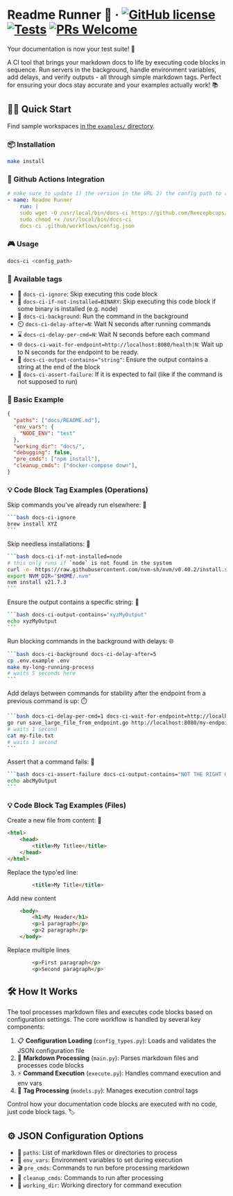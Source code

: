 # Readme Runner 🚀 &middot; [![GitHub license](https://img.shields.io/badge/license-MIT-blue.svg)](https://github.com/Reecepbcups/docs-ci/blob/main/LICENSE) [![Tests](https://github.com/Reecepbcups/docs-ci/actions/workflows/test.yml/badge.svg)](https://github.com/Reecepbcups/docs-ci/actions/workflows/test.yml) [![PRs Welcome](https://img.shields.io/badge/PRs-welcome-brightgreen.svg)](https://legacy.reactjs.org/docs/how-to-contribute.html#your-first-pull-request)

Your documentation is now your test suite! 🎯

A CI tool that brings your markdown docs to life by executing code blocks in sequence. Run servers in the background, handle environment variables, add delays, and verify outputs - all through simple markdown tags. Perfect for ensuring your docs stay accurate and your examples actually work! 📚

## 🏃‍♂️ Quick Start

Find sample workspaces [in the `examples/` directory](./examples/).

### 📦 Installation

````bash
make install
````

### 🤖 Github Actions Integration
````yaml
# make sure to update 1) the version in the URL 2) the config path to run against
- name: Readme Runner
    run: |
    sudo wget -O /usr/local/bin/docs-ci https://github.com/Reecepbcups/docs-ci/releases/download/v0.2.0/docs-ci
    sudo chmod +x /usr/local/bin/docs-ci
    docs-ci .github/workflows/config.json
````

### 🎮 Usage

````bash
docs-ci <config_path>
````

### 🎨 Available tags
  * 🚫 `docs-ci-ignore`: Skip executing this code block
  * 🚫 `docs-ci-if-not-installed=BINARY`: Skip executing this code block if some binary is installed (e.g. node)
  * 🔄 `docs-ci-background`: Run the command in the background
  * ⏲️ `docs-ci-delay-after=N`: Wait N seconds after running commands
  * ⌛ `docs-ci-delay-per-cmd=N`: Wait N seconds before each command
  * 🌐 `docs-ci-wait-for-endpoint=http://localhost:8080/health|N`: Wait up to N seconds for the endpoint to be ready.
  * 📜 `docs-ci-output-contains="string"`: Ensure the output contains a string at the end of the block
  * 🚨 `docs-ci-assert-failure`: If it is expected to fail (like if the command is not supposed to run)

### 📝 Basic Example

````json
{
  "paths": ["docs/README.md"],
  "env_vars": {
    "NODE_ENV": "test"
  },
  "working_dir": "docs/",
  "debugging": false,
  "pre_cmds": ["npm install"],
  "cleanup_cmds": ["docker-compose down"],
}
````

### 💡 Code Block Tag Examples (Operations)

Skip commands you've already run elsewhere: 🚫

<!-- The 4 backticks is just so it wraps in githubs UI, real test are written normally with the nested part (just 3 backticks) -->
````bash
```bash docs-ci-ignore
brew install XYZ
```
````

Skip needless installations: 🚫

````bash
```bash docs-ci-if-not-installed=node
# this only runs if `node` is not found in the system
curl -o- https://raw.githubusercontent.com/nvm-sh/nvm/v0.40.2/install.sh | bash
export NVM_DIR="$HOME/.nvm"
nvm install v21.7.3
```
````

Ensure the output contains a specific string: 📜

````bash
```bash docs-ci-output-contains="xyzMyOutput"
echo xyzMyOutput
```
````

Run blocking commands in the background with delays: 🌐

````bash
```bash docs-ci-background docs-ci-delay-after=5
cp .env.example .env
make my-long-running-process
# waits 5 seconds here
```
````

Add delays between commands for stability after the endpoint from a previous command is up: ⏱️

````bash
```bash docs-ci-delay-per-cmd=1 docs-ci-wait-for-endpoint=http://localhost:8080|30
go run save_large_file_from_endpoint.go http://localhost:8080/my-endpoint
# waits 1 second
cat my-file.txt
# waits 1 second
```
````

Assert that a command fails: 🚨

````bash
```bash docs-ci-assert-failure docs-ci-output-contains="NOT THE RIGHT OUTPUT"
echo abcMyOutput
```
````

### 💡 Code Block Tag Examples (Files)

Create a new file from content: 📝

<!-- yes, the typo is meant to be here -->
```html title=example.html docs-ci-reset-file
<html>
    <head>
        <title>My Titlee</title>
    </head>
</html>
```

Replace the typo'ed line:

```html title=example.html docs-ci-line-replace=3
        <title>My Title</title>
```

Add new content

```html title=example.html docs-ci-line-insert=4
    <body>
        <h1>My Header</h1>
        <p>1 paragraph</p>
        <p>2 paragraph</p>
    </body>
```

Replace multiple lines

```html title=example.html docs-ci-line-replace=7-9
        <p>First paragraph</p>
        <p>Second paragraph</p>
```

## 🛠️ How It Works

The tool processes markdown files and executes code blocks based on configuration settings. The core workflow is handled by several key components:

1. 📋 **Configuration Loading** (`config_types.py`): Loads and validates the JSON configuration file
2. 📝 **Markdown Processing** (`main.py`): Parses markdown files and processes code blocks
3. ⚡ **Command Execution** (`execute.py`): Handles command execution and env vars
4. 🎯 **Tag Processing** (`models.py`): Manages execution control tags

Control how your documentation code blocks are executed with no code, just code block tags. 🏷️



## ⚙️ JSON Configuration Options

- 📂 `paths`: List of markdown files or directories to process
- 🔐 `env_vars`: Environment variables to set during execution
- 🎬 `pre_cmds`: Commands to run before processing markdown
- 🧹 `cleanup_cmds`: Commands to run after processing
- 📂 `working_dir`: Working directory for command execution
